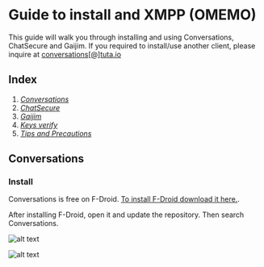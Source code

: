 # Guide to install and XMPP (OMEMO)

This guide will walk you through installing and using Conversations, ChatSecure and Gaijim. If you required to install/use another client, please inquire at [conversations[@]tuta.io](mailto:conversations@tuta.io)

## Index

1. _[Conversations](#conversations)_
2. _[ChatSecure](#chatsecure)_
3. _[Gaijim](#gaijim)_
4. _[Keys verify](#keys-verify)_
5. _[Tips and Precautions](#tips-and-precations)_

## Conversations

### Install

Conversations is free on F-Droid. [To install F-Droid download it here.](https://f-droid.org/en/).

After installing F-Droid, open it and update the repository. Then search Conversations.

![alt text](https://image.ibb.co/cHSOjn/c2a.png "Search")

![alt text](https://image.ibb.co/fGT7AS/c4a.png "Install Conversations")

